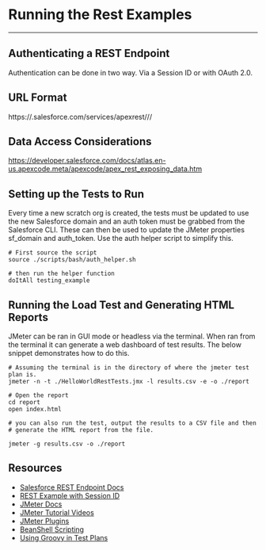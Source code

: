 # Running the Rest Examples
- - -

## Authenticating a REST Endpoint
Authentication can be done in two way. Via a Session ID or with OAuth 2.0.

## URL Format
https://<instance>.salesforce.com/services/apexrest/<packageNamespace>/<MyMethod>/

## Data Access Considerations
https://developer.salesforce.com/docs/atlas.en-us.apexcode.meta/apexcode/apex_rest_exposing_data.htm

## Setting up the Tests to Run
Every time a new scratch org is created, the tests must be updated to use the new 
Salesforce domain and an auth token must be grabbed from the Salesforce CLI.
These can then be used to update the JMeter properties sf_domain and auth_token.
Use the auth helper script to simplify this.
```shell
# First source the script
source ./scripts/bash/auth_helper.sh

# then run the helper function
doItAll testing_example
```

## Running the Load Test and Generating HTML Reports
JMeter can be ran in GUI mode or headless via the terminal. When ran from the terminal
it can generate a web dashboard of test results. The below snippet demonstrates how to do this.

```shell
# Assuming the terminal is in the directory of where the jmeter test plan is.
jmeter -n -t ./HelloWorldRestTests.jmx -l results.csv -e -o ./report

# Open the report
cd report
open index.html

# you can also run the test, output the results to a CSV file and then 
# generate the HTML report from the file.

jmeter -g results.csv -o ./report
```

## Resources
* [Salesforce REST Endpoint Docs](https://developer.salesforce.com/docs/atlas.en-us.apexcode.meta/apexcode/apex_rest.htm)
* [REST Example with Session ID](https://developer.salesforce.com/docs/atlas.en-us.apexcode.meta/apexcode/apex_rest_code_sample_basic.htm)
* [JMeter Docs](https://jmeter.apache.org/)
* [JMeter Tutorial Videos](https://www.youtube.com/playlist?list=PLhW3qG5bs-L-zox1h3eIL7CZh5zJmci4c)
* [JMeter Plugins](https://jmeter-plugins.org/)
* [BeanShell Scripting](https://jmeter.apache.org/usermanual/best-practices.html#bsh_scripting)
* [Using Groovy in Test Plans](https://www.blazemeter.com/blog/writing-jmeter-functions-in-groovy/)